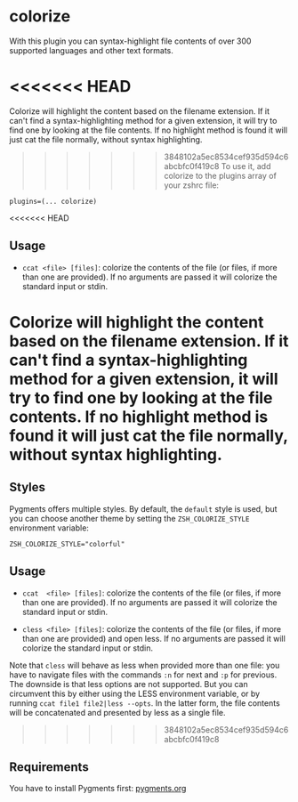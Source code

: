 # colorize

With this plugin you can syntax-highlight file contents of over 300 supported languages and other text formats.

<<<<<<< HEAD
=======
Colorize will highlight the content based on the filename extension. If it can't find a syntax-highlighting
method for a given extension, it will try to find one by looking at the file contents. If no highlight method
is found it will just cat the file normally, without syntax highlighting.

>>>>>>> 3848102a5ec8534cef935d594c6abcbfc0f419c8
To use it, add colorize to the plugins array of your zshrc file:
```
plugins=(... colorize)
```

<<<<<<< HEAD
## Usage

* `ccat <file> [files]`: colorize the contents of the file (or files, if more than one are provided). If no arguments are passed it will colorize the standard input or stdin.

Colorize will highlight the content based on the filename extension. If it can't find a syntax-highlighting method for a given extension, it will try to find one by looking at the file contents. If no highlight method is found it will just cat the file normally, without syntax highlighting.
=======
## Styles

Pygments offers multiple styles. By default, the `default` style is used, but you can choose another theme by setting the `ZSH_COLORIZE_STYLE` environment variable:

`ZSH_COLORIZE_STYLE="colorful"`

## Usage

* `ccat  <file> [files]`: colorize the contents of the file (or files, if more than one are provided). 
  If no arguments are passed it will colorize the standard input or stdin.

* `cless <file> [files]`: colorize the contents of the file (or files, if more than one are provided) and
  open less. If no arguments are passed it will colorize the standard input or stdin.

Note that `cless` will behave as less when provided more than one file: you have to navigate files with
the commands `:n` for next and `:p` for previous. The downside is that less options are not supported.
But you can circumvent this by either using the LESS environment variable, or by running `ccat file1 file2|less --opts`.
In the latter form, the file contents will be concatenated and presented by less as a single file.
>>>>>>> 3848102a5ec8534cef935d594c6abcbfc0f419c8

## Requirements

You have to install Pygments first: [pygments.org](http://pygments.org/download/)
